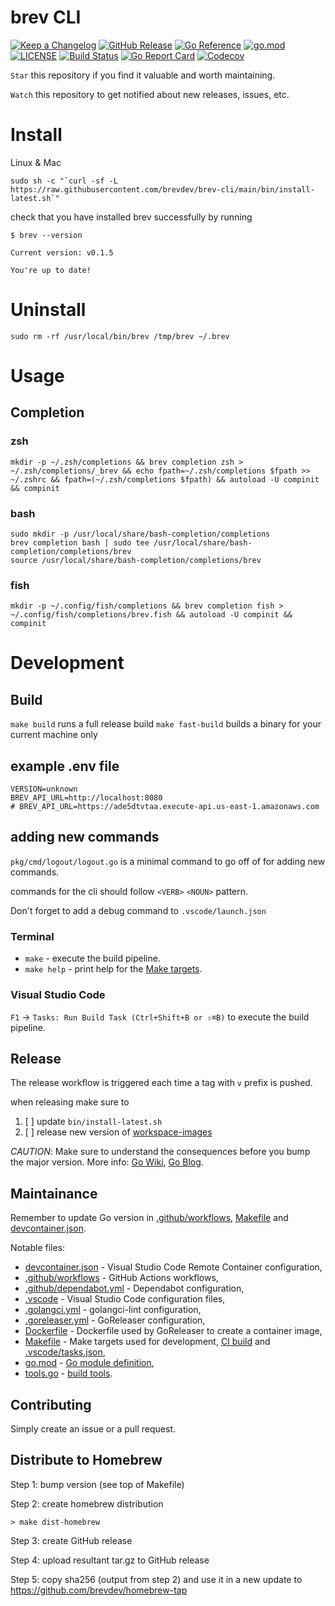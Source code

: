 # brev CLI

[![Keep a Changelog](https://img.shields.io/badge/changelog-Keep%20a%20Changelog-%23E05735)](CHANGELOG.md)
[![GitHub Release](https://img.shields.io/github/v/release/brevdev/brev-cli)](https://github.com/brevdev/brev-cli/releases)
[![Go Reference](https://pkg.go.dev/badge/github.com/brevdev/brev-cli.svg)](https://pkg.go.dev/github.com/brevdev/brev-cli)
[![go.mod](https://img.shields.io/github/go-mod/go-version/brevdev/brev-cli)](go.mod)
[![LICENSE](https://img.shields.io/github/license/brevdev/brev-cli)](LICENSE)
[![Build Status](https://img.shields.io/github/workflow/status/brevdev/brev-cli/build)](https://github.com/brevdev/brev-cli/actions?query=workflow%3Abuild+branch%3Amain)
[![Go Report Card](https://goreportcard.com/badge/github.com/brevdev/brev-cli)](https://goreportcard.com/report/github.com/brevdev/brev-cli)
[![Codecov](https://codecov.io/gh/brevdev/brev-cli/branch/main/graph/badge.svg)](https://codecov.io/gh/brevdev/brev-cli)

`Star` this repository if you find it valuable and worth maintaining.

`Watch` this repository to get notified about new releases, issues, etc.

# Install

Linux & Mac

```
sudo sh -c "`curl -sf -L https://raw.githubusercontent.com/brevdev/brev-cli/main/bin/install-latest.sh`"
```
check that you have installed brev successfully by running

```
$ brev --version

Current version: v0.1.5

You're up to date!

```
# Uninstall

```
sudo rm -rf /usr/local/bin/brev /tmp/brev ~/.brev
```

# Usage

## Completion


### zsh


```
mkdir -p ~/.zsh/completions && brev completion zsh > ~/.zsh/completions/_brev && echo fpath=~/.zsh/completions $fpath >> ~/.zshrc && fpath=(~/.zsh/completions $fpath) && autoload -U compinit && compinit
```

### bash

```
sudo mkdir -p /usr/local/share/bash-completion/completions
brev completion bash | sudo tee /usr/local/share/bash-completion/completions/brev
source /usr/local/share/bash-completion/completions/brev
```

### fish

```
mkdir -p ~/.config/fish/completions && brev completion fish > ~/.config/fish/completions/brev.fish && autoload -U compinit && compinit
```

# Development

## Build

`make build` runs a full release build
`make fast-build` builds a binary for your current machine only

## example .env file

```
VERSION=unknown
BREV_API_URL=http://localhost:8080
# BREV_API_URL=https://ade5dtvtaa.execute-api.us-east-1.amazonaws.com
```


## adding new commands

`pkg/cmd/logout/logout.go` is a minimal command to go off of for adding new commands.

commands for the cli should follow `<VERB>` `<NOUN>` pattern.

Don't forget to add a debug command to `.vscode/launch.json`


### Terminal

- `make` - execute the build pipeline.
- `make help` - print help for the [Make targets](Makefile).

### Visual Studio Code

`F1` → `Tasks: Run Build Task (Ctrl+Shift+B or ⇧⌘B)` to execute the build pipeline.

## Release

The release workflow is triggered each time a tag with `v` prefix is pushed.

when releasing make sure to

1. [ ]  update `bin/install-latest.sh`
2. [ ]  release new version of [workspace-images](https://github.com/brevdev/workspace-images)

_CAUTION_: Make sure to understand the consequences before you bump the major version. More info: [Go Wiki](https://github.com/golang/go/wiki/Modules#releasing-modules-v2-or-higher), [Go Blog](https://blog.golang.org/v2-go-modules).

## Maintainance

Remember to update Go version in [.github/workflows](.github/workflows), [Makefile](Makefile) and [devcontainer.json](.devcontainer/devcontainer.json).

Notable files:

- [devcontainer.json](.devcontainer/devcontainer.json) - Visual Studio Code Remote Container configuration,
- [.github/workflows](.github/workflows) - GitHub Actions workflows,
- [.github/dependabot.yml](.github/dependabot.yml) - Dependabot configuration,
- [.vscode](.vscode) - Visual Studio Code configuration files,
- [.golangci.yml](.golangci.yml) - golangci-lint configuration,
- [.goreleaser.yml](.goreleaser.yml) - GoReleaser configuration,
- [Dockerfile](Dockerfile) - Dockerfile used by GoReleaser to create a container image,
- [Makefile](Makefile) - Make targets used for development, [CI build](.github/workflows) and [.vscode/tasks.json](.vscode/tasks.json),
- [go.mod](go.mod) - [Go module definition](https://github.com/golang/go/wiki/Modules#gomod),
- [tools.go](tools.go) - [build tools](https://github.com/golang/go/wiki/Modules#how-can-i-track-tool-dependencies-for-a-module).

## Contributing

Simply create an issue or a pull request.

## Distribute to Homebrew

Step 1: bump version (see top of Makefile)

Step 2: create homebrew distribution
```
> make dist-homebrew
```

Step 3: create GitHub release

Step 4: upload resultant tar.gz to GitHub release

Step 5: copy sha256 (output from step 2) and use it in a new update to https://github.com/brevdev/homebrew-tap
